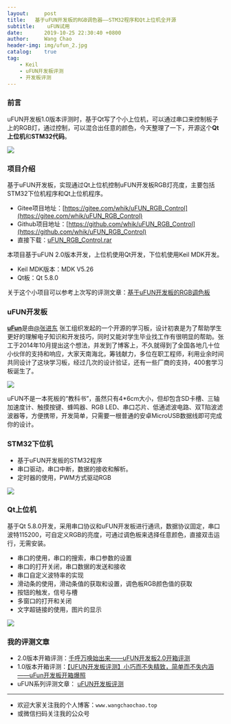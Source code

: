 ```yaml
---
layout:     post
title:   基于uFUN开发板的RGB调色器——STM32程序和Qt上位机全开源
subtitle:	 uFUN试用
date:       2019-10-25 22:30:40 +0800
author:     Wang Chao
header-img: img/ufun_2.jpg
catalog:    true
tag:
    - Keil
    - uFUN开发板评测
    - 开发板评测
---
```

### 前言

uFUN开发板1.0版本评测时，基于Qt写了个小上位机，可以通过串口来控制板子上的RGB灯，通过控制，可以混合出任意的颜色，今天整理了一下，开源这个**Qt上位机**和**STM32代码**。

![](https://wcc-blog.oss-cn-beijing.aliyuncs.com/img/uFUN2_0/%E7%BB%86%E8%8A%821.jpeg)

### 项目介绍

基于uFUN开发板，实现通过Qt上位机控制uFUN开发板RGB灯亮度，主要包括STM32下位机程序和Qt上位机程序。

- Gitee项目地址：[https://gitee.com/whik/uFUN_RGB_Control](https://gitee.com/whik/uFUN_RGB_Control)
- Github项目地址：[https://github.com/whik/uFUN_RGB_Control](https://github.com/whik/uFUN_RGB_Control)
- 直接下载：[uFUN_RGB_Control.rar](https://wcc-blog.oss-cn-beijing.aliyuncs.com/BlogFile/uFUN_RGB_Control.rar)

本项目基于uFUN 2.0版本开发，上位机使用Qt开发，下位机使用Keil MDK开发。

- Keil MDK版本：MDK V5.26
- Qt板：Qt 5.8.0

关于这个小项目可以参考上次写的评测文章：[基于uFUN开发板的RGB调色板](http://www.wangchaochao.top/2019/04/06/uFun-7/)

### uFUN开发板

[**uFun**](http://www.myufun.com/)是由[@张进东](https://www.mianbaoban.cn/blog/uid-me-1595057.html) 张工组织发起的一个开源的学习板，设计初衷是为了帮助学生更好的理解电子知识和开发技巧，同时又能对学生毕业找工作有很明显的帮助。张工于2014年10月提出这个想法，并发到了博客上，不久就得到了全国各地几十位小伙伴的支持和响应，大家天南海北，筹钱献力，多位在职工程师，利用业余时间共同设计了这块学习板，经过几次的设计验证，还有一些厂商的支持，400套学习板诞生了。

![](https://wcc-blog.oss-cn-beijing.aliyuncs.com/img/uFUN2_0/%E6%AD%A3%E9%9D%A24.jpeg)

uFUN不是一本死板的“教科书”，虽然只有4*6cm大小，但却包含SD卡槽、三轴加速度计、触摸按键、蜂鸣器、RGB LED、串口芯片、低通滤波电路、双T陷波滤波器等，方便携带，开发简单，只需要一根普通的安卓MicroUSB数据线即可完成你的设计。

### STM32下位机

- 基于uFUN开发板的STM32程序
- 串口驱动，串口中断，数据的接收和解析。
- 定时器的使用，PWM方式驱动RGB

![](https://wcc-blog.oss-cn-beijing.aliyuncs.com/img/uFUN2_0/正面1.jpeg)

### Qt上位机

基于Qt 5.8.0开发，采用串口协议和uFUN开发板进行通讯，数据协议固定，串口波特115200，可自定义RGB的亮度，可通过调色板来选择任意颜色，直接双击运行，无需安装。

- 串口的使用，串口的搜索，串口参数的设置
- 串口的打开关闭，串口数据的发送和接收
- 串口自定义波特率的实现
- 滑动条的使用，滑动条值的获取和设置，调色板RGB颜色值的获取
- 按钮的触发，信号与槽
- 多窗口的打开和关闭
- 文字超链接的使用，图片的显示

![](https://wcc-blog.oss-cn-beijing.aliyuncs.com/img/RGB_Control_PC.jpg)

### 我的评测文章

- 2.0版本开箱评测：[千呼万唤始出来——uFUN开发板2.0开箱评测](http://www.wangchaochao.top/2019/10/15/uFUN2-0/) 
- 1.0版本开箱评测：[【UFUN开发板评测】小巧而不失精致，简单而不失内涵——uFun开发板开箱爆照](http://www.wangchaochao.top/2019/03/09/uFun-1/)
- uFUN系列评测文章： [uFUN开发板评测](http://www.wangchaochao.top/tags/#uFUN开发板评测) 

----

- 欢迎大家关注我的个人博客：`www.wangchaochao.top`
- 或微信扫码关注我的公众号


